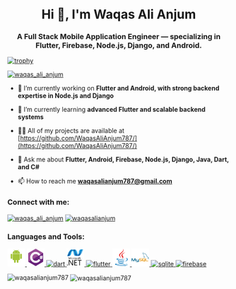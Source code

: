 <h1 align="center">Hi 👋, I'm Waqas Ali Anjum</h1>
<h3 align="center">A Full Stack Mobile Application Engineer — specializing in Flutter, Firebase, Node.js, Django, and Android.</h3>

[![trophy](https://github-profile-trophy.vercel.app/?username=ryo-ma)](https://github.com/ryo-ma/github-profile-trophy)


<p align="left"> <a href="https://twitter.com/waqas_ali_anjum" target="blank"><img src="https://img.shields.io/twitter/follow/waqas_ali_anjum?logo=twitter&style=for-the-badge" alt="waqas_ali_anjum" /></a> </p>

- 🔭 I’m currently working on **Flutter and Android, with strong backend expertise in Node.js and Django**

- 🌱 I’m currently learning **advanced Flutter and scalable backend systems**

- 👨‍💻 All of my projects are available at [https://github.com/WaqasAliAnjum787/](https://github.com/WaqasAliAnjum787/)

- 💬 Ask me about **Flutter, Android, Firebase, Node.js, Django, Java, Dart, and C#**

- 📫 How to reach me **waqasalianjum787@gmail.com**

<h3 align="left">Connect with me:</h3>
<p align="left">
<a href="https://twitter.com/waqas_ali_anjum" target="blank"><img align="center" src="https://raw.githubusercontent.com/rahuldkjain/github-profile-readme-generator/master/src/images/icons/Social/twitter.svg" alt="waqas_ali_anjum" height="30" width="40" /></a>
<a href="https://linkedin.com/in/waqasalianjum" target="blank"><img align="center" src="https://raw.githubusercontent.com/rahuldkjain/github-profile-readme-generator/master/src/images/icons/Social/linked-in-alt.svg" alt="waqasalianjum" height="30" width="40" /></a>
</p>

<h3 align="left">Languages and Tools:</h3>
<p align="left"> 
  <a href="https://developer.android.com" target="_blank" rel="noreferrer"> 
    <img src="https://raw.githubusercontent.com/devicons/devicon/master/icons/android/android-original-wordmark.svg" alt="android" width="40" height="40"/> 
  </a> 
  <a href="https://www.w3schools.com/cs/" target="_blank" rel="noreferrer"> 
    <img src="https://raw.githubusercontent.com/devicons/devicon/master/icons/csharp/csharp-original.svg" alt="csharp" width="40" height="40"/> 
  </a> 
  <a href="https://dart.dev" target="_blank" rel="noreferrer"> 
    <img src="https://www.vectorlogo.zone/logos/dartlang/dartlang-icon.svg" alt="dart" width="40" height="40"/> 
  </a> 
  <a href="https://dotnet.microsoft.com/" target="_blank" rel="noreferrer"> 
    <img src="https://raw.githubusercontent.com/devicons/devicon/master/icons/dot-net/dot-net-original-wordmark.svg" alt="dotnet" width="40" height="40"/> 
  </a> 
  <a href="https://flutter.dev" target="_blank" rel="noreferrer"> 
    <img src="https://www.vectorlogo.zone/logos/flutterio/flutterio-icon.svg" alt="flutter" width="40" height="40"/> 
  </a> 
  <a href="https://www.java.com" target="_blank" rel="noreferrer"> 
    <img src="https://raw.githubusercontent.com/devicons/devicon/master/icons/java/java-original.svg" alt="java" width="40" height="40"/> 
  </a> 
  <a href="https://www.mysql.com/" target="_blank" rel="noreferrer"> 
    <img src="https://raw.githubusercontent.com/devicons/devicon/master/icons/mysql/mysql-original-wordmark.svg" alt="mysql" width="40" height="40"/> 
  </a> 
  <a href="https://www.sqlite.org/" target="_blank" rel="noreferrer"> 
    <img src="https://www.vectorlogo.zone/logos/sqlite/sqlite-icon.svg" alt="sqlite" width="40" height="40"/> 
  </a> 
  <a href="https://firebase.google.com/" target="_blank" rel="noreferrer"> 
    <img src="https://www.vectorlogo.zone/logos/firebase/firebase-icon.svg" alt="firebase" width="40" height="40"/> 
  </a> 
</p>


<p><img align="left" src="https://github-readme-stats.vercel.app/api/top-langs?username=waqasalianjum787&show_icons=true&locale=en&layout=compact" alt="waqasalianjum787" /></p>

<p>&nbsp;<img align="center" src="https://github-readme-stats.vercel.app/api?username=waqasalianjum787&show_icons=true&locale=en" alt="waqasalianjum787" /></p>
